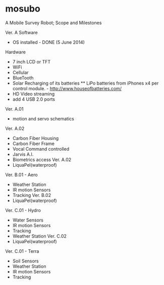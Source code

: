 mosubo
======

A Mobile Survey Robot;
Scope and Milestones

Ver. A
Software
- OS installed - DONE (5 June 2014)

Hardware
- 7 inch LCD or TFT
- WiFi
- Cellular
- BlueTooth
- Solar Recharging of its batteries
** LiPo batteries from iPhones x4 per control module. - http://www.houseofbatteries.com/
- HD Video streaming
- add 4 USB 2.0 ports

Ver. A.01
- motion and servo schematics

Ver. A.02
- Carbon Fiber Housing
- Carbon Fiber Frame
- Vocal Command controlled 
- Jarvis A.I. 
- Biometrics access
Ver. A.02
- LiquaPel(waterproof)

Ver. B.01 - Aero
- Weather Station
- IR motion Sensors
- Tracking
Ver. B.02
- LiquaPel(waterproof)

Ver. C.01 - Hydro
- Water Sensors
- IR motion Sensors
- Tracking
- Weather Station
Ver. C.02
- LiquaPel(waterproof)

Ver. C.01 - Terra
- Soil Sensors
- Weather Station
- IR motion Sensors
- Tracking
